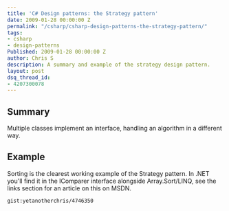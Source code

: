 ```yaml
---
title: 'C# Design patterns: the Strategy pattern'
date: 2009-01-28 00:00:00 Z
permalink: "/csharp/csharp-design-patterns-the-strategy-pattern/"
tags:
- csharp
- design-patterns
Published: 2009-01-28 00:00:00 Z
author: Chris S
description: A summary and example of the strategy design pattern.
layout: post
dsq_thread_id:
- 4207300078
---
```


## Summary

Multiple classes implement an interface, handling an algorithm in a different way. 

<!--more-->

## Example

Sorting is the clearest working example of the Strategy pattern. In .NET you'll find it in the IComparer interface alongside Array.Sort/LINQ, see the links section for an article on this on MSDN.

`gist:yetanotherchris/4746350`